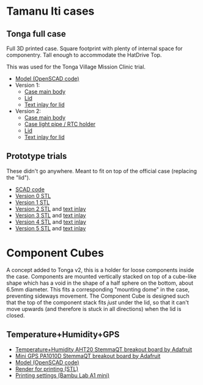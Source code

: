 # Tamanu Iti cases

## Tonga full case

Full 3D printed case.
Square footprint with plenty of internal space for componentry.
Tall enough to accommodate the HatDrive Top.

This was used for the Tonga Village Mission Clinic trial.

- [Model (OpenSCAD code)](./tonga/case.scad)
- Version 1:
  - [Case main body](./tonga/renders/case-tonga-1C.stl)
  - [Lid](./tonga/renders/case-tonga-1L.stl)
  - [Text inlay for lid](./tonga/renders/case-tonga-1T.stl)
- Version 2:
  - [Case main body](./tonga/renders/case-tonga-2C.stl)
  - [Case light pipe / RTC holder](./tonga/renders/case-tonga-2P.stl)
  - [Lid](./tonga/renders/case-tonga-2L.stl)
  - [Text inlay for lid](./tonga/renders/case-tonga-2T.stl)

## Prototype trials

These didn't go anywhere.
Meant to fit on top of the official case (replacing the "lid").

- [SCAD code](./proto-0/case.scad)
- [Version 0 STL](./proto-0/renders/case-proto-0.stl)
- [Version 1 STL](./proto-0/renders/case-proto-1.stl)
- [Version 2 STL](./proto-0/renders/case-proto-2.stl) and [text inlay](./proto-0/renders/case-proto-2T.stl)
- [Version 3 STL](./proto-0/renders/case-proto-3.stl) and [text inlay](./proto-0/renders/case-proto-3T.stl)
- [Version 4 STL](./proto-0/renders/case-proto-4.stl) and [text inlay](./proto-0/renders/case-proto-4T.stl)
- [Version 5 STL](./proto-0/renders/case-proto-5.stl) and [text inlay](./proto-0/renders/case-proto-5T.stl)

# Component Cubes

A concept added to Tonga v2, this is a holder for loose components inside the case.
Components are mounted vertically stacked on top of a cube-like shape which has a void in the shape of a half sphere on the bottom, about 6.5mm diameter.
This fits a corresponding "mounting dome" in the case, preventing sideways movement.
The Component Cube is designed such that the top of the component stack fits _just_ under the lid, so that it can't move upwards (and therefore is stuck in all directions) when the lid is closed.

## Temperature+Humidity+GPS

- [Temperature+Humidity AHT20 StemmaQT breakout board by Adafruit](https://www.adafruit.com/product/4566)
- [Mini GPS PA1010D StemmaQT breakout board by Adafruit](https://www.adafruit.com/product/4415)
- [Model (OpenSCAD code)](./cube-temp-hum-gps.scad)
- [Render for printing (STL)](./cube-temp-hum-gps.stl)
- [Printing settings (Bambu Lab A1 mini)](./cube-temp-hum-gps.3mf)
